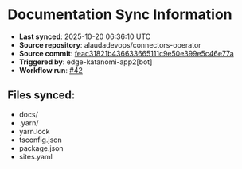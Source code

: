 # Documentation Sync Information

- **Last synced**: 2025-10-20 06:36:10 UTC
- **Source repository**: alaudadevops/connectors-operator
- **Source commit**: [feac31821b436633665111c9e50e399e5c46e77a](https://github.com/alaudadevops/connectors-operator/commit/feac31821b436633665111c9e50e399e5c46e77a)
- **Triggered by**: edge-katanomi-app2[bot]
- **Workflow run**: [#42](https://github.com/alaudadevops/connectors-operator/actions/runs/18644280828)

## Files synced:
- docs/
- .yarn/
- yarn.lock
- tsconfig.json
- package.json
- sites.yaml
